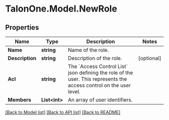 # TalonOne.Model.NewRole
## Properties

Name | Type | Description | Notes
------------ | ------------- | ------------- | -------------
**Name** | **string** | Name of the role. | 
**Description** | **string** | Description of the role. | [optional] 
**Acl** | **string** | The &#x60;Access Control List&#x60; json defining the role of the user. This represents the access control on the user level. | 
**Members** | **List&lt;int&gt;** | An array of user identifiers. | 

[[Back to Model list]](../README.md#documentation-for-models) [[Back to API list]](../README.md#documentation-for-api-endpoints) [[Back to README]](../README.md)

